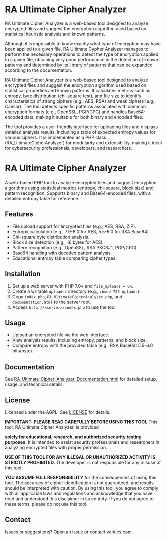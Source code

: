 # RA Ultimate Cipher Analyzer
RA Ultimate Cipher Analyzer is a web-based tool designed to analyze encrypted files and suggest the encryption algorithm used based on statistical heuristic analysis and known patterns. 

Although it is impossible to know exactly what type of encryption may have been applied to a given file, RA Ultimate Cypher Analyzer manages to perform the necessary operations to detect the type of encryption applied to a given file, obtaining very good performance in the detection of known patterns and determined by its library of patterns that can be expanded according to the documentation.

RA Ultimate Cipher Analyzer is a web-based tool designed to analyze encrypted files and suggest the encryption algorithm used based on statistical properties and known patterns. It calculates metrics such as entropy, byte distribution (chi-square test), and file size to identify characteristics of strong ciphers (e.g., AES, RSA) and weak ciphers (e.g., Caesar). The tool detects specific patterns associated with common encryption formats (e.g., OpenSSL, PGP/GPG) and handles Base64-encoded data, making it suitable for both binary and encoded files.

The tool provides a user-friendly interface for uploading files and displays detailed analysis results, including a table of expected entropy values for various ciphers. It is implemented as a PHP class (RA_UltimateCipherAnalyzer) for modularity and extensibility, making it ideal for cybersecurity professionals, developers, and researchers.


# RA Ultimate Cipher Analyzer

A web-based PHP tool to analyze encrypted files and suggest encryption algorithms using statistical metrics (entropy, chi-square, block size) and pattern recognition. Supports binary and Base64-encoded files, with a detailed entropy table for reference.

## Features
- File upload support for encrypted files (e.g., AES, RSA, ZIP).
- Entropy calculation (e.g., 7.9-8.0 for AES, 5.5-6.0 for RSA Base64).
- Chi-square byte distribution analysis.
- Block size detection (e.g., 16 bytes for AES).
- Pattern recognition (e.g., OpenSSL, RSA PKCS#1, PGP/GPG).
- Base64 handling with decoded pattern analysis.
- Educational entropy table comparing cipher types.

## Installation
1. Set up a web server with PHP 7.0+ and `file_uploads = On`.
2. Create a writable `uploads/` directory (e.g., `chmod 755 uploads`).
3. Copy `index.php`, `RA_UltimateCipherAnalyzer.php`, and `documentation.html` to the server root.
4. Access `http://<server>/index.php` to use the tool.

## Usage
- Upload an encrypted file via the web interface.
- View analysis results, including entropy, patterns, and block size.
- Compare entropy with the provided table (e.g., RSA Base64: 5.5-6.0 bits/byte).

## Documentation
See [RA_Ultimate_Cipher_Analyzer_Documentation.html](RA_Ultimate_Cipher_Analyzer_Documentation.html) for detailed setup, usage, and technical details.

## License
Licensed under the AGPL. See [LICENSE](LICENSE) for details.

**IMPORTANT: PLEASE READ CAREFULLY BEFORE USING THIS TOOL** This tool, RA Ultimate Cipher Analyzer, is provided 

**solely for educational, research, and authorized security testing purposes.** It is intended to assist security professionals and researchers in analyzing encrypted files with proper permission. 

**USE OF THIS TOOL FOR ANY ILLEGAL OR UNAUTHORIZED ACTIVITY IS STRICTLY PROHIBITED.** The developer is not responsible for any misuse of this tool. 

**YOU ASSUME FULL RESPONSIBILITY** for the consequences of using this tool. The accuracy of cipher identification is not guaranteed, and results should be interpreted with caution. By using this tool, you agree to comply with all applicable laws and regulations and acknowledge that you have read and understood this disclaimer in its entirety. If you do not agree to these terms, please do not use this tool.

## Contact
Issues or suggestions? Open an issue or contact ventics.com.
